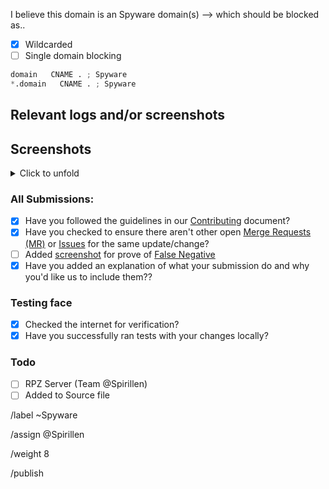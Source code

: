 I believe this domain is an Spyware domain(s) --> which should be blocked as..

- [X] Wildcarded
- [ ] Single domain blocking

```python
domain   CNAME . ; Spyware
*.domain   CNAME . ; Spyware
```

## Relevant logs and/or screenshots


## Screenshots
<details><summary>Click to unfold</summary>



</details>

### All Submissions:
- [X] Have you followed the guidelines in our [Contributing](CONTRIBUTING.md)
	  document?
- [x] Have you checked to ensure there aren't other open
      [Merge Requests (MR)](../merge_requests) or [Issues](../issues) for the
      same update/change?
- [ ] Added [screenshot](https://mypdns.org/MypDNS/support/-/wikis/Screenshot)
	  for prove of [False Negative](https://mypdns.org/MypDNS/support/-/wikis/False-Negative)
- [X] Have you added an explanation of what your submission do and why you'd
	  like us to include them??

### Testing face
- [X] Checked the internet for verification?
- [X] Have you successfully ran tests with your changes locally?

### Todo
- [ ] RPZ Server (Team @Spirillen)
- [ ] Added to Source file

/label ~Spyware

/assign @Spirillen

/weight 8

/publish
